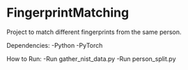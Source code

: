 # FingerprintMatching
Project to match different fingerprints from the same person.

Dependencies:
-Python
-PyTorch

How to Run:
-Run gather_nist_data.py
-Run person_split.py
